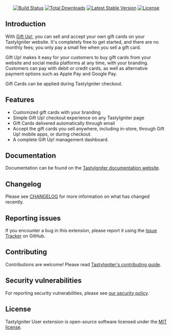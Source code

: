 <p align="center">
    <a href="https://github.com/igniter-labs/ti-ext-giftup/actions"><img src="https://github.com/igniter-labs/ti-ext-giftup/actions/workflows/pipeline.yml/badge.svg" alt="Build Status"></a>
    <a href="https://packagist.org/packages/igniterlabs/ti-ext-giftup"><img src="https://img.shields.io/packagist/dt/igniterlabs/ti-ext-giftup" alt="Total Downloads"></a>
    <a href="https://packagist.org/packages/igniterlabs/ti-ext-giftup"><img src="https://img.shields.io/packagist/v/igniterlabs/ti-ext-giftup" alt="Latest Stable Version"></a>
    <a href="https://packagist.org/packages/igniterlabs/ti-ext-giftup"><img src="https://img.shields.io/github/license/igniter-labs/ti-ext-giftup" alt="License"></a>
</p>

## Introduction

With [Gift Up!](https://www.giftup.com/), you can sell and accept your own gift cards on your TastyIgniter website. It's
completely free to get started, and there are no monthly fees; you only pay a small fee when you sell a gift card.

Gift Up! makes it easy for your customers to buy gift cards from your website and social media platforms at any time,
with your branding. Customers can pay with debit or credit cards, as well as alternative payment options such as Apple
Pay and Google Pay.

Gift Cards can be applied during TastyIgniter checkout.

## Features

- Customized gift cards with your branding
- Simple Gift Up! checkout experience on any TastyIgniter page
- Gift Cards delivered automatically through email
- Accept the gift cards you sell anywhere, including in-store, through Gift Up! mobile apps, or during checkout.
- A complete Gift Up! management dashboard.

## Documentation

Documentation can be found on the [TastyIgniter documentation website](https://github.com/igniter-labs/ti-ext-giftup/blob/master/docs/index.md).

## Changelog

Please see [CHANGELOG](https://github.com/igniter-labs/ti-ext-giftup/blob/master/CHANGELOG.md) for more information on what has changed recently.

## Reporting issues

If you encounter a bug in this extension, please report it using the [Issue Tracker](https://github.com/igniter-labs/ti-ext-giftup/issues) on GitHub.

## Contributing

Contributions are welcome! Please read [TastyIgniter's contributing guide](https://tastyigniter.com/docs/resources/contribution-guide).

## Security vulnerabilities

For reporting security vulnerabilities, please see [our security policy](https://github.com/igniter-labs/ti-ext-giftup/security/policy).

## License

TastyIgniter User extension is open-source software licensed under the [MIT license](https://github.com/igniter-labs/ti-ext-giftup/blob/master/LICENSE.md).
